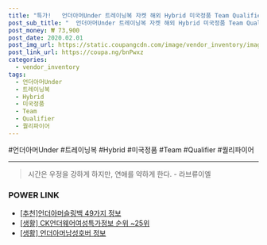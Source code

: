 ```yaml
--- 
title: "특가!   언더아머Under 트레이닝복 자켓 해외 Hybrid 미국정품 Team Qualifier 퀄리파이어 바지 Ar..." 
post_sub_title: "  언더아머Under 트레이닝복 자켓 해외 Hybrid 미국정품 Team Qualifier 퀄리파이어 바지 Armour" 
post_money: ₩ 73,900 
post_date: 2020.02.01 
post_img_url: https://static.coupangcdn.com/image/vendor_inventory/images/2018/06/25/11/7/ce1da362-edbb-4b06-938e-0e1de7c24500.jpg 
post_link_url: https://coupa.ng/bnPwxz 
categories: 
  - vendor_inventory 
tags: 
  - 언더아머Under 
  - 트레이닝복 
  - Hybrid 
  - 미국정품 
  - Team 
  - Qualifier 
  - 퀄리파이어 
--- 
```

  #언더아머Under #트레이닝복 #Hybrid #미국정품 #Team #Qualifier #퀄리파이어 
<hr> 

> 시간은 우정을 강하게 하지만, 연애를 약하게 한다. - 라브류이엘 


### POWER LINK

* <a href="https://blog.naver.com/fasyy4321/221785446078" target="_blank">[추천]언더아머슬링백 49가지 정보</a>
* <a href="https://blog.naver.com/sakai111/221774776365" target="_blank"> [생활] CK언더웨어여성특가정보 순위 ~25위</a>
* <a href="https://blog.naver.com/fasyy4321/221769787046" target="_blank"> [생활] 언더아머남성호버 정보 </a>
